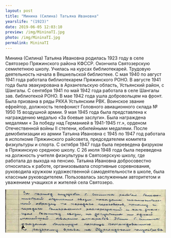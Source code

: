 ```yaml
---
layout: post
title: "Минина (Силина) Татьяна Ивановна"
yearslife: "(1923)"
date: 2019-06-05 12:03:10
preview: /img/MininaTI.jpg
photo: /img/MininaTI.jpg
permalink: MininaTI
---
```


Минина (Силина) Татьяна Ивановна родилась 1923 году в селе Святозеро Пряжинского района КФССР. Окончила Святозерскую семилетнюю школу. Училась на курсах библиотекарей. Трудовую деятельность начала в Вешкельской библиотеке. С мая 1940 по август 1941 года работала библиотекарем Пряжинского РОНО. В августе 1941 года была эвакуирована в Архангельскую область, Устьянский район, с Шангалы. С сентября 1941 по май 1942 года работала в селе Шангалы зав. библиотекой РОНО. В мае 1942 года ушла добровольцем на фронт. Была призвана в ряды РККА Устьянским РВК. Воинское звание ефрейтор, должность телефонист Головного авиационного склада № 1950 15 воздушной армии. 9 мая 1945 года была представлена к награждению медалью «За боевые заслуги». Была награждена медалями « За победу над Германией в 1941-1945 гг.», орденом Отечественной войны II степени, юбилейными медалями. После демобилизации из армии Татьяна Ивановна с 1945 по 1947 год работала в исполкоме Пряжинского райсовета, председателем комитета физкультуры и спорта. С октября 1947 года была переведена физруком в Пряжинскую среднюю школу. С 26 июля 1948 года была переведена на должность учителя физкультуры в Святозерскую школу, где работала до выхода на пенсию. Татьяна Ивановна добросовестно относилась к работе, организовывала спортивные соревнования, руководила кружком художественной самодеятельности в школе, была классным руководителем. Пользовалась заслуженным авторитетом и уважением учащихся и жителей села Святозеро.

[<img src="/img/MininaTI2.jpg#thumbnail" alt="" title="">](/img/MininaTI2.jpg)